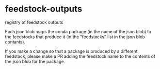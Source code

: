 # feedstock-outputs

registry of feedstock outputs

Each json blob maps the conda package (in the name of the json blob) to the feedstocks that produce it (in the "feedstocks" list in the json blob contants). 

If you make a change so that a package is produced by a different feedstock, please make a PR adding the feedstock name to the contents of the json blob for the package.
